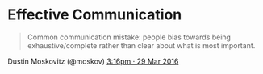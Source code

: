 Effective Communication
=======================

> Common communication mistake: people bias towards being exhaustive/complete
> rather than clear about what is most important.

Dustin Moskovitz (@moskov) [3:16pm · 29 Mar 2016](https://twitter.com/moskov/status/714893949974937600)
